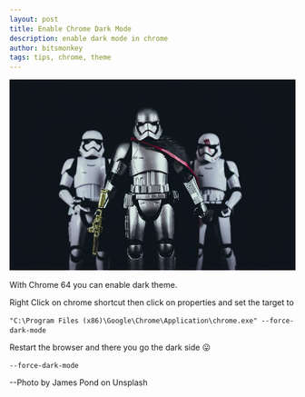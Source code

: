 ```yaml
---
layout: post
title: Enable Chrome Dark Mode
description: enable dark mode in chrome
author: bitsmonkey
tags: tips, chrome, theme
---
```


![dark-side](/img/dark-side.jpg)

With Chrome 64 you can enable dark theme.

Right Click on chrome shortcut then click on properties and set the target to

`"C:\Program Files (x86)\Google\Chrome\Application\chrome.exe" --force-dark-mode`

Restart the browser and there you go the dark side :stuck_out_tongue:

`--force-dark-mode` 

--Photo by James Pond on Unsplash